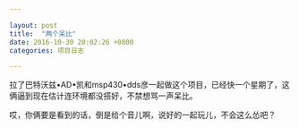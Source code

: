 ```yaml
---

layout: post
title:  "两个呆比"
date: 2016-10-30 20:02:26 +0800
categories: 项目日志

---
```

拉了巴特沃兹•AD•凯和msp430•dds彦一起做这个项目，已经快一个星期了，这俩逼到现在估计连环境都没搭好，不禁想骂一声呆比。

哎，你俩要是看到的话，倒是给个音儿啊，说好的一起玩儿，不会这么怂吧？
